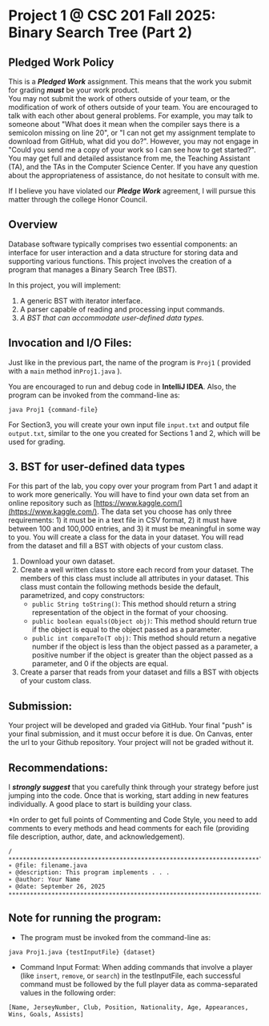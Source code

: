 # Project 1 @ CSC 201 Fall 2025: Binary Search Tree (Part 2)

## Pledged Work Policy

This is a ___Pledged Work___ assignment.  This means that the work you submit for grading ___must___ be your work product.  
You may not submit the work of others outside of your team, or the modification of work of others outside of your team.
You are encouraged to talk with each other about general problems.  For example, you may talk to someone about "What does it mean when the compiler says there is a semicolon missing on line 20", or "I can not get my assignment template to download from GitHub, what did you do?".  However, you may not engage in "Could you send me a copy of your work so I can see how to get started?".  You may get full and detailed assistance from me, the Teaching Assistant (TA), and the TAs in the Computer Science Center.  If you have any question about the appropriateness of assistance, do not hesitate to consult with me.

If I believe you have violated our ___Pledge Work___ agreement, I will pursue this matter through the college Honor Council.

## Overview

Database software typically comprises two essential components: an interface for user interaction and a data structure for storing data and supporting various functions. This project involves the creation of a program that manages a Binary Search Tree (BST).

In this project, you will implement:

1. A generic BST with iterator interface.
2. A parser capable of reading and processing input commands.
3. _A BST that can accommodate user-defined data types._

## Invocation and I/O Files:

Just like in the previous part, the name of the program is `Proj1` ( provided with a `main` method in`Proj1.java` ).

You are encouraged to run and debug code in __IntelliJ IDEA__. Also, the program can be invoked from the command-line as:

```shell
java Proj1 {command-file}
```

For Section3, you will create your own input file `input.txt` and output file `output.txt`, similar to the one you created for Sections 1 and 2, which will be used for grading.

## 3. **BST for user-defined data types**

For this part of the lab, you copy over your program from Part 1 and adapt it to work more generically. You will have to find your own data set from an online repository such as [https://www.kaggle.com/](https://www.kaggle.com/). The data set you choose has only three requirements: 1) it must be in a text file in CSV format, 2) it must have between 100 and 100,000 entries, and 3) it must be meaningful in some way to you. You will create a class for the data in your dataset. You will read from the dataset and fill a BST with objects of your custom class.

1. Download your own dataset.
2. Create a well written class to store each record from your dataset. The members of this class must include all attributes in your dataset. This class must contain the following methods beside the default, parametrized, and copy constructors:
    - `public String toString()`: This method should return a string representation of the object in the format of your choosing.
    - `public boolean equals(Object obj)`: This method should return true if the object is equal to the object passed as a parameter.
    - `public int compareTo(T obj)`: This method should return a negative number if the object is less than the object passed as a parameter, a positive number if the object is greater than the object passed as a parameter, and 0 if the objects are equal.
3. Create a parser that reads from your dataset and fills a BST with objects of your custom class.   

## Submission:

Your project will be developed and graded via GitHub. Your final "push" is your final submission, and it must occur before it is due. On Canvas, enter the url to your Github repository. Your project will not be graded without it.

## Recommendations:

I ___strongly suggest___ that you carefully think through your strategy before just jumping into the code.  Once that is working, start adding in new features individually.  A good place to start is building your class.

*In order to get full points of Commenting and Code Style, you need to add comments to every methods and head comments for each file (providing file description, author, date, and acknowledgement).

```
/∗∗∗∗∗∗∗∗∗∗∗∗∗∗∗∗∗∗∗∗∗∗∗∗∗∗∗∗∗∗∗∗∗∗∗∗∗∗∗∗∗∗∗∗∗∗∗∗∗∗∗∗∗∗∗∗∗∗∗∗∗∗∗∗∗∗∗∗∗∗*
∗ @file: filename.java
∗ @description: This program implements . . .
∗ @author: Your Name
∗ @date: September 26, 2025
∗∗∗∗∗∗∗∗∗∗∗∗∗∗∗∗∗∗∗∗∗∗∗∗∗∗∗∗∗∗∗∗∗∗∗∗∗∗∗∗∗∗∗∗∗∗∗∗∗∗∗∗∗∗∗∗∗∗∗∗∗∗∗∗∗∗∗∗∗∗∗/
```

## Note for running the program:
* The program must be invoked from the command-line as:

```shell
java Proj1.java {testInputFile} {dataset}
```

*  Command Input Format: When adding commands that involve a player (like `insert`, `remove`, or `search`) in the testInputFile, each successful command must be followed by the full player data as comma-separated values in the following order:
```
[Name, JerseyNumber, Club, Position, Nationality, Age, Appearances, Wins, Goals, Assists]
```


